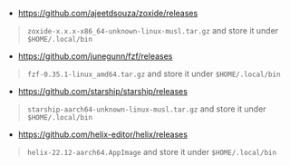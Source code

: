 - https://github.com/ajeetdsouza/zoxide/releases
> `zoxide-x.x.x-x86_64-unknown-linux-musl.tar.gz` and store it under `$HOME/.local/bin`

- https://github.com/junegunn/fzf/releases
> `fzf-0.35.1-linux_amd64.tar.gz` and store it under `$HOME/.local/bin`

- https://github.com/starship/starship/releases
> `starship-aarch64-unknown-linux-musl.tar.gz` and store it under `$HOME/.local/bin`

- https://github.com/helix-editor/helix/releases
> `helix-22.12-aarch64.AppImage` and store it under `$HOME/.local/bin`

